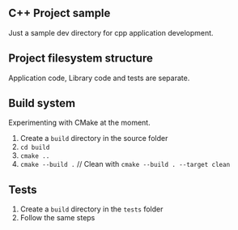 ## C++ Project sample
Just a sample dev directory for cpp application development.

## Project filesystem structure
Application code, Library code and tests are separate.

## Build system
Experimenting with CMake at the moment.

1. Create a `build` directory in the source folder
2. `cd build`
3. `cmake ..`
4. `cmake --build .` // Clean with `cmake --build . --target clean`

## Tests
1. Create a `build` directory in the `tests` folder
2. Follow the same steps
